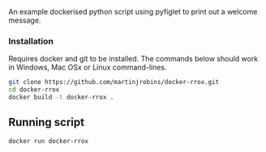 An example dockerised python script using pyfiglet to print out a welcome message.

### Installation 

Requires docker and git to be installed. The commands below should work in Windows, Mac 
OSx or Linux command-lines.

```bash
git clone https://github.com/martinjrobins/docker-rrox.git
cd docker-rrox
docker build -t docker-rrox .
```

## Running script

```bash
docker run docker-rrox
```
